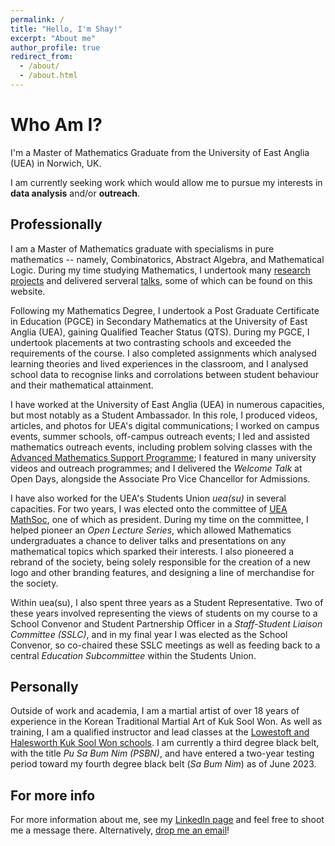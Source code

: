 ```yaml
---
permalink: /
title: "Hello, I'm Shay!"
excerpt: "About me"
author_profile: true
redirect_from: 
  - /about/
  - /about.html
---
```


Who Am I?
======
I'm a Master of Mathematics Graduate from the University of East Anglia (UEA) in Norwich, UK.

I am currently seeking work which would allow me to pursue my interests in **data analysis** and/or **outreach**.

Professionally
------
I am a Master of Mathematics graduate with specialisms in pure mathematics -- namely, Combinatorics, Abstract Algebra, and Mathematical Logic. During my time studying Mathematics, I undertook many [research projects](https://shayjordan.co.uk/projects/) and delivered serveral [talks](https://shayjordan.co.uk/talks/), some of which can be found on this website. 

Following my Mathematics Degree, I undertook a Post Graduate Certificate in Education (PGCE) in Secondary Mathematics at the University of East Anglia (UEA), gaining Qualified Teacher Status (QTS). During my PGCE, I undertook placements at two contrasting schools and exceeded the requirements of the course. I also completed assignments which analysed learning theories and lived experiences in the classroom, and I analysed school data to recognise links and corrolations between student behaviour and their mathematical attainment.

I have worked at the University of East Anglia (UEA) in numerous capacities, but most notably as a Student Ambassador. In this role, I produced videos, articles, and photos for UEA's digital communications; I worked on campus events, summer schools, off-campus outreach events; I led and assisted mathematics outreach events, including problem solving classes with the [Advanced Mathematics Support Programme](https://amsp.org.uk/); I featured in many university videos and outreach programmes; and I delivered the *Welcome Talk* at Open Days, alongside the Associate Pro Vice Chancellor for Admissions.

I have also worked for the UEA's Students Union *uea(su)* in several capacities. For two years, I was elected onto the committee of [UEA MathSoc](https://www.ueasu.org/opportunities/society/mathsoc/), one of which as president. During my time on the committee, I helped pioneer an *Open Lecture Series*, which allowed Mathematics undergraduates a chance to deliver talks and presentations on any mathematical topics which sparked their interests. I also pioneered a rebrand of the society, being solely responsible for the creation of a new logo and other branding features, and designing a line of merchandise for the society.

Within uea(su), I also spent three years as a Student Representative. Two of these years involved representing the views of students on my course to a School Convenor and Student Partnership Officer in a *Staff-Student Liaison Committee (SSLC)*, and in my final year I was elected as the School Convenor, so co-chaired these SSLC meetings as well as feeding back to a central *Education Subcommittee* within the Students Union.

Personally
------
Outside of work and academia, I am a martial artist of over 18 years of experience in the Korean Traditional Martial Art of Kuk Sool Won. As well as training, I am a qualified instructor and lead classes at the [Lowestoft and Halesworth Kuk Sool Won schools](https://kuksoolwonlowestoft.co.uk/). I am currently a third degree black belt, with the title *Pu Sa Bum Nim (PSBN)*, and have entered a two-year testing period toward my fourth degree black belt (*Sa Bum Nim*) as of June 2023.

For more info
------
For more information about me, see my [LinkedIn page](https://www.linkedin.com/in/shayjordan/) and feel free to shoot me a message there. Alternatively, [drop me an email](mailto:shay@shayjordan.co.uk)!
